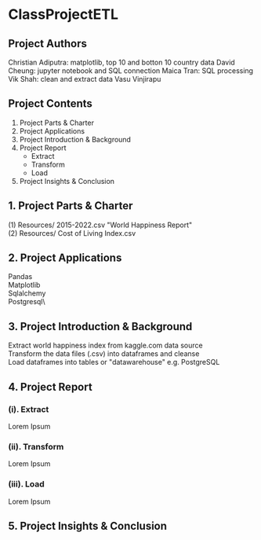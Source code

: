 # ClassProjectETL

## Project Authors

Christian Adiputra: matplotlib, top 10 and botton 10 country data
David Cheung: jupyter notebook and SQL connection
Maica Tran: SQL processing
Vik Shah: clean and extract data
Vasu Vinjirapu

## Project Contents
1. Project Parts & Charter
2. Project Applications
3. Project Introduction & Background
4. Project Report
   * Extract
   * Transform
   * Load
5. Project Insights & Conclusion

## 1. Project Parts & Charter

(1) Resources/ 2015-2022.csv "World Happiness Report"\
(2) Resources/ Cost of Living Index.csv

## 2. Project Applications

Pandas\
Matplotlib\
Sqlalchemy\
Postgresql\



## 3. Project Introduction & Background

Extract world happiness index from kaggle.com data source\
Transform the data files (.csv) into dataframes and cleanse\
Load dataframes into tables or "datawarehouse" e.g. PostgreSQL

## 4. Project Report

### (i). Extract

Lorem Ipsum

### (ii). Transform

Lorem Ipsum

### (iii). Load

Lorem Ipsum

## 5. Project Insights & Conclusion


